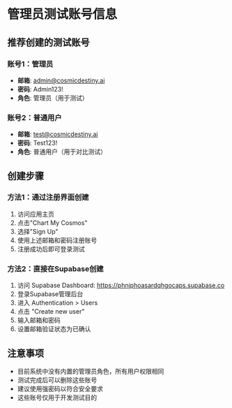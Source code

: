 # 管理员测试账号信息

## 推荐创建的测试账号

### 账号1：管理员
- **邮箱**: admin@cosmicdestiny.ai
- **密码**: Admin123!
- **角色**: 管理员（用于测试）

### 账号2：普通用户
- **邮箱**: test@cosmicdestiny.ai
- **密码**: Test123!
- **角色**: 普通用户（用于对比测试）

## 创建步骤

### 方法1：通过注册界面创建
1. 访问应用主页
2. 点击"Chart My Cosmos"
3. 选择"Sign Up"
4. 使用上述邮箱和密码注册账号
5. 注册成功后即可登录测试

### 方法2：直接在Supabase创建
1. 访问 Supabase Dashboard: https://phnjphoasardqhgocaps.supabase.co
2. 登录Supabase管理后台
3. 进入 Authentication > Users
4. 点击 "Create new user"
5. 输入邮箱和密码
6. 设置邮箱验证状态为已确认

## 注意事项

- 目前系统中没有内置的管理员角色，所有用户权限相同
- 测试完成后可以删除这些账号
- 建议使用强密码以符合安全要求
- 这些账号仅用于开发测试目的